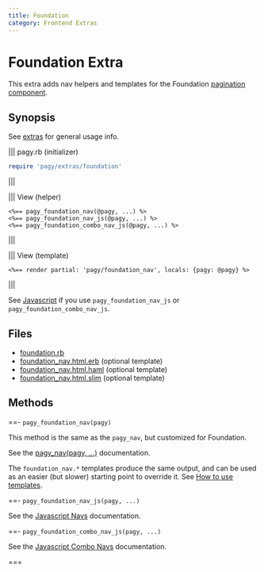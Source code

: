 ```yaml
---
title: Foundation
category: Frontend Extras
---
```

# Foundation Extra

This extra adds nav helpers and templates for the Foundation [pagination component](https://foundation.zurb.com/sites/docs/pagination.html).

## Synopsis

See [extras](/docs/extras.md) for general usage info.

||| pagy.rb (initializer)
```ruby
require 'pagy/extras/foundation'
```
|||

||| View (helper)
```erb
<%== pagy_foundation_nav(@pagy, ...) %>
<%== pagy_foundation_nav_js(@pagy, ...) %>
<%== pagy_foundation_combo_nav_js(@pagy, ...) %>
```
|||

||| View (template)
```erb
<%== render partial: 'pagy/foundation_nav', locals: {pagy: @pagy} %>
```
|||

See [Javascript](/docs/api/javascript.md) if you use `pagy_foundation_nav_js` or `pagy_foundation_combo_nav_js`.

## Files

- [foundation.rb](https://github.com/ddnexus/pagy/blob/master/lib/pagy/extras/foundation.rb)
- [foundation_nav.html.erb](https://github.com/ddnexus/pagy/blob/master/lib/templates/foundation_nav.html.erb) (optional template)
- [foundation_nav.html.haml](https://github.com/ddnexus/pagy/blob/master/lib/templates/foundation_nav.html.haml) (optional template)
- [foundation_nav.html.slim](https://github.com/ddnexus/pagy/blob/master/lib/templates/foundation_nav.html.slim)  (optional template)

## Methods

==- `pagy_foundation_nav(pagy)`

This method is the same as the `pagy_nav`, but customized for Foundation.

See the [pagy_nav(pagy, ...)](/docs/api/frontend.md#pagy_navpagy-) documentation.

The `foundation_nav.*` templates produce the same output, and can be used as an easier (but slower) starting point to override it. See [How to use templates](/docs/how-to.md#use-templates).

==- `pagy_foundation_nav_js(pagy, ...)`

See the [Javascript Navs](/docs/api/javascript/navs.md) documentation.

==- `pagy_foundation_combo_nav_js(pagy, ...)`

See the [Javascript Combo Navs](/docs/api/javascript/combo-navs.md) documentation.

===
